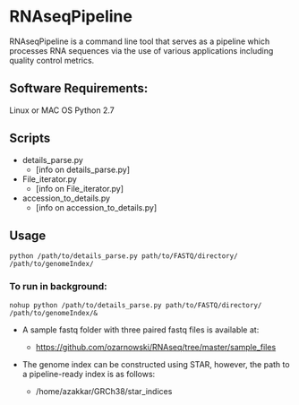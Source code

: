 # RNAseqPipeline
RNAseqPipeline is a command line tool that serves as a pipeline which processes RNA sequences via the use of various applications including quality control metrics.

## Software Requirements: 
Linux or MAC OS
Python 2.7 

## Scripts
+ details_parse.py
  + [info on details_parse.py]
+ File_iterator.py
  + [info on File_iterator.py]
+ accession_to_details.py
  + [info on accession_to_details.py]

## Usage 

`python /path/to/details_parse.py path/to/FASTQ/directory/ /path/to/genomeIndex/`

### To run in background:

`nohup python /path/to/details_parse.py path/to/FASTQ/directory/ /path/to/genomeIndex/&`

+ A sample fastq folder with three paired fastq files is available at:
  + https://github.com/ozarnowski/RNAseq/tree/master/sample_files

+ The genome index can be constructed using STAR, however, the path to a pipeline-ready index is as follows:
  + /home/azakkar/GRCh38/star_indices

